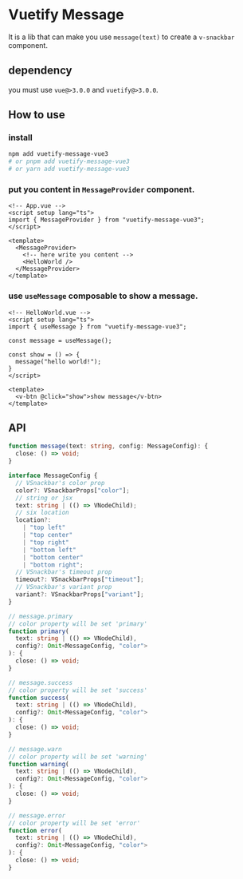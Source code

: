 # Vuetify Message 

It is a lib that can make you use `message(text)` to create a `v-snackbar` component.

## dependency

you must use `vue@>3.0.0` and `vuetify@>3.0.0`.

## How to use

### install

```bash
npm add vuetify-message-vue3
# or pnpm add vuetify-message-vue3
# or yarn add vuetify-message-vue3
```

### put you content in `MessageProvider` component.

```vue
<!-- App.vue -->
<script setup lang="ts">
import { MessageProvider } from "vuetify-message-vue3";
</script>

<template>
  <MessageProvider>
    <!-- here write you content -->
    <HelloWorld />
  </MessageProvider>
</template>
```

### use `useMessage` composable to show a message.

```vue
<!-- HelloWorld.vue -->
<script setup lang="ts">
import { useMessage } from "vuetify-message-vue3";

const message = useMessage();

const show = () => {
  message("hello world!");
}
</script>

<template>
  <v-btn @click="show">show message</v-btn>
</template>
```

## API

```typescript
function message(text: string, config: MessageConfig): {
  close: () => void;
}

interface MessageConfig {
  // VSnackbar's color prop
  color?: VSnackbarProps["color"];
  // string or jsx
  text: string | (() => VNodeChild);
  // six location 
  location?:
    | "top left"
    | "top center"
    | "top right"
    | "bottom left"
    | "bottom center"
    | "bottom right";
  // VSnackbar's timeout prop
  timeout?: VSnackbarProps["timeout"];
  // VSnackbar's variant prop
  variant?: VSnackbarProps["variant"];
}

// message.primary 
// color property will be set 'primary'
function primary(
  text: string | (() => VNodeChild), 
  config?: Omit<MessageConfig, "color">
): {
  close: () => void;
}

// message.success 
// color property will be set 'success'
function success(
  text: string | (() => VNodeChild), 
  config?: Omit<MessageConfig, "color">
): {
  close: () => void;
}

// message.warn 
// color property will be set 'warning'
function warning(
  text: string | (() => VNodeChild), 
  config?: Omit<MessageConfig, "color">
): {
  close: () => void;
}

// message.error 
// color property will be set 'error'
function error(
  text: string | (() => VNodeChild),
  config?: Omit<MessageConfig, "color">
): {
  close: () => void;
}
```